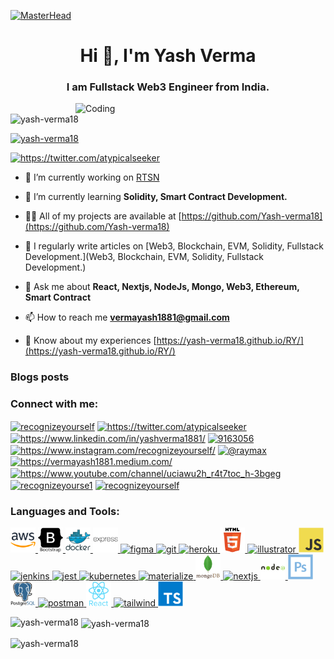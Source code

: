 [![MasterHead](https://www.canva.com/design/DAFycc-lhHY/RWsQWukxpnw6sHBvb9SB0A/view?utm_content=DAFycc-lhHY&utm_campaign=celebratory_first_publish&utm_medium=link&utm_source=editor_celebratory_first_publish)](https://yash-verma18.github.io/RY/)

<h1 align="center">Hi 👋, I'm Yash Verma</h1>
<h3 align="center">I am Fullstack Web3 Engineer from India.</h3>

<img align="right" alt="Coding" width="400" src="https://i.gifer.com/8mee.gif">
 
<p align="left"> <img src="https://komarev.com/ghpvc/?username=yash-verma18&label=Profile%20views&color=0e75b6&style=flat" alt="yash-verma18" /> </p>

<p align="left"> <a href="https://github.com/ryo-ma/github-profile-trophy"><img src="https://github-profile-trophy.vercel.app/?username=yash-verma18" alt="yash-verma18" /></a> </p>

<p align="left"> <a href="https://twitter.com/https://twitter.com/atypicalseeker" target="blank"><img src="https://img.shields.io/twitter/follow/https://twitter.com/atypicalseeker?logo=twitter&style=for-the-badge" alt="https://twitter.com/atypicalseeker" /></a> </p>

- 🔭 I’m currently working on [RTSN](https://rtsn.xyz/)

- 🌱 I’m currently learning **Solidity, Smart Contract Development.**

- 👨‍💻 All of my projects are available at [https://github.com/Yash-verma18](https://github.com/Yash-verma18)

- 📝 I regularly write articles on [Web3, Blockchain, EVM, Solidity, Fullstack Development.](Web3, Blockchain, EVM, Solidity, Fullstack Development.)

- 💬 Ask me about **React, Nextjs, NodeJs, Mongo, Web3, Ethereum, Smart Contract**

- 📫 How to reach me **vermayash1881@gmail.com**

- 📄 Know about my experiences [https://yash-verma18.github.io/RY/](https://yash-verma18.github.io/RY/)

### Blogs posts
<!-- BLOG-POST-LIST:START -->
<!-- BLOG-POST-LIST:END -->

<h3 align="left">Connect with me:</h3>
<p align="left">
<a href="https://dev.to/recognizeyourself" target="blank"><img align="center" src="https://raw.githubusercontent.com/rahuldkjain/github-profile-readme-generator/master/src/images/icons/Social/devto.svg" alt="recognizeyourself" height="30" width="40" /></a>
<a href="https://twitter.com/https://twitter.com/atypicalseeker" target="blank"><img align="center" src="https://raw.githubusercontent.com/rahuldkjain/github-profile-readme-generator/master/src/images/icons/Social/twitter.svg" alt="https://twitter.com/atypicalseeker" height="30" width="40" /></a>
<a href="https://linkedin.com/in/https://www.linkedin.com/in/yashverma1881/" target="blank"><img align="center" src="https://raw.githubusercontent.com/rahuldkjain/github-profile-readme-generator/master/src/images/icons/Social/linked-in-alt.svg" alt="https://www.linkedin.com/in/yashverma1881/" height="30" width="40" /></a>
<a href="https://stackoverflow.com/users/9163056" target="blank"><img align="center" src="https://raw.githubusercontent.com/rahuldkjain/github-profile-readme-generator/master/src/images/icons/Social/stack-overflow.svg" alt="9163056" height="30" width="40" /></a>
<a href="https://instagram.com/https://www.instagram.com/recognizeyourself/" target="blank"><img align="center" src="https://raw.githubusercontent.com/rahuldkjain/github-profile-readme-generator/master/src/images/icons/Social/instagram.svg" alt="https://www.instagram.com/recognizeyourself/" height="30" width="40" /></a>
<a href="https://hashnode.com/@raymax" target="blank"><img align="center" src="https://raw.githubusercontent.com/rahuldkjain/github-profile-readme-generator/master/src/images/icons/Social/hashnode.svg" alt="@raymax" height="30" width="40" /></a>
<a href="https://medium.com/https://vermayash1881.medium.com/" target="blank"><img align="center" src="https://raw.githubusercontent.com/rahuldkjain/github-profile-readme-generator/master/src/images/icons/Social/medium.svg" alt="https://vermayash1881.medium.com/" height="30" width="40" /></a>
<a href="https://www.youtube.com/c/https://www.youtube.com/channel/uciawu2h_r4t7toc_h-3bgeg" target="blank"><img align="center" src="https://raw.githubusercontent.com/rahuldkjain/github-profile-readme-generator/master/src/images/icons/Social/youtube.svg" alt="https://www.youtube.com/channel/uciawu2h_r4t7toc_h-3bgeg" height="30" width="40" /></a>
<a href="https://www.hackerrank.com/recognizeyourse1" target="blank"><img align="center" src="https://raw.githubusercontent.com/rahuldkjain/github-profile-readme-generator/master/src/images/icons/Social/hackerrank.svg" alt="recognizeyourse1" height="30" width="40" /></a>
<a href="https://www.leetcode.com/recognizeyourself" target="blank"><img align="center" src="https://raw.githubusercontent.com/rahuldkjain/github-profile-readme-generator/master/src/images/icons/Social/leet-code.svg" alt="recognizeyourself" height="30" width="40" /></a>
</p>

<h3 align="left">Languages and Tools:</h3>
<p align="left"> <a href="https://aws.amazon.com" target="_blank" rel="noreferrer"> <img src="https://raw.githubusercontent.com/devicons/devicon/master/icons/amazonwebservices/amazonwebservices-original-wordmark.svg" alt="aws" width="40" height="40"/> </a> <a href="https://getbootstrap.com" target="_blank" rel="noreferrer"> <img src="https://raw.githubusercontent.com/devicons/devicon/master/icons/bootstrap/bootstrap-plain-wordmark.svg" alt="bootstrap" width="40" height="40"/> </a> <a href="https://www.docker.com/" target="_blank" rel="noreferrer"> <img src="https://raw.githubusercontent.com/devicons/devicon/master/icons/docker/docker-original-wordmark.svg" alt="docker" width="40" height="40"/> </a> <a href="https://expressjs.com" target="_blank" rel="noreferrer"> <img src="https://raw.githubusercontent.com/devicons/devicon/master/icons/express/express-original-wordmark.svg" alt="express" width="40" height="40"/> </a> <a href="https://www.figma.com/" target="_blank" rel="noreferrer"> <img src="https://www.vectorlogo.zone/logos/figma/figma-icon.svg" alt="figma" width="40" height="40"/> </a> <a href="https://git-scm.com/" target="_blank" rel="noreferrer"> <img src="https://www.vectorlogo.zone/logos/git-scm/git-scm-icon.svg" alt="git" width="40" height="40"/> </a> <a href="https://heroku.com" target="_blank" rel="noreferrer"> <img src="https://www.vectorlogo.zone/logos/heroku/heroku-icon.svg" alt="heroku" width="40" height="40"/> </a> <a href="https://www.w3.org/html/" target="_blank" rel="noreferrer"> <img src="https://raw.githubusercontent.com/devicons/devicon/master/icons/html5/html5-original-wordmark.svg" alt="html5" width="40" height="40"/> </a> <a href="https://www.adobe.com/in/products/illustrator.html" target="_blank" rel="noreferrer"> <img src="https://www.vectorlogo.zone/logos/adobe_illustrator/adobe_illustrator-icon.svg" alt="illustrator" width="40" height="40"/> </a> <a href="https://developer.mozilla.org/en-US/docs/Web/JavaScript" target="_blank" rel="noreferrer"> <img src="https://raw.githubusercontent.com/devicons/devicon/master/icons/javascript/javascript-original.svg" alt="javascript" width="40" height="40"/> </a> <a href="https://www.jenkins.io" target="_blank" rel="noreferrer"> <img src="https://www.vectorlogo.zone/logos/jenkins/jenkins-icon.svg" alt="jenkins" width="40" height="40"/> </a> <a href="https://jestjs.io" target="_blank" rel="noreferrer"> <img src="https://www.vectorlogo.zone/logos/jestjsio/jestjsio-icon.svg" alt="jest" width="40" height="40"/> </a> <a href="https://kubernetes.io" target="_blank" rel="noreferrer"> <img src="https://www.vectorlogo.zone/logos/kubernetes/kubernetes-icon.svg" alt="kubernetes" width="40" height="40"/> </a> <a href="https://materializecss.com/" target="_blank" rel="noreferrer"> <img src="https://raw.githubusercontent.com/prplx/svg-logos/5585531d45d294869c4eaab4d7cf2e9c167710a9/svg/materialize.svg" alt="materialize" width="40" height="40"/> </a> <a href="https://www.mongodb.com/" target="_blank" rel="noreferrer"> <img src="https://raw.githubusercontent.com/devicons/devicon/master/icons/mongodb/mongodb-original-wordmark.svg" alt="mongodb" width="40" height="40"/> </a> <a href="https://nextjs.org/" target="_blank" rel="noreferrer"> <img src="https://cdn.worldvectorlogo.com/logos/nextjs-2.svg" alt="nextjs" width="40" height="40"/> </a> <a href="https://nodejs.org" target="_blank" rel="noreferrer"> <img src="https://raw.githubusercontent.com/devicons/devicon/master/icons/nodejs/nodejs-original-wordmark.svg" alt="nodejs" width="40" height="40"/> </a> <a href="https://www.photoshop.com/en" target="_blank" rel="noreferrer"> <img src="https://raw.githubusercontent.com/devicons/devicon/master/icons/photoshop/photoshop-line.svg" alt="photoshop" width="40" height="40"/> </a> <a href="https://www.postgresql.org" target="_blank" rel="noreferrer"> <img src="https://raw.githubusercontent.com/devicons/devicon/master/icons/postgresql/postgresql-original-wordmark.svg" alt="postgresql" width="40" height="40"/> </a> <a href="https://postman.com" target="_blank" rel="noreferrer"> <img src="https://www.vectorlogo.zone/logos/getpostman/getpostman-icon.svg" alt="postman" width="40" height="40"/> </a> <a href="https://reactjs.org/" target="_blank" rel="noreferrer"> <img src="https://raw.githubusercontent.com/devicons/devicon/master/icons/react/react-original-wordmark.svg" alt="react" width="40" height="40"/> </a> <a href="https://tailwindcss.com/" target="_blank" rel="noreferrer"> <img src="https://www.vectorlogo.zone/logos/tailwindcss/tailwindcss-icon.svg" alt="tailwind" width="40" height="40"/> </a> <a href="https://www.typescriptlang.org/" target="_blank" rel="noreferrer"> <img src="https://raw.githubusercontent.com/devicons/devicon/master/icons/typescript/typescript-original.svg" alt="typescript" width="40" height="40"/> </a> </p>

<p><img align="left" src="https://github-readme-stats.vercel.app/api/top-langs?username=yash-verma18&show_icons=true&locale=en&layout=compact" alt="yash-verma18" /></p>

<p>&nbsp;<img align="center" src="https://github-readme-stats.vercel.app/api?username=yash-verma18&show_icons=true&locale=en" alt="yash-verma18" /></p>

<p><img align="center" src="https://github-readme-streak-stats.herokuapp.com/?user=yash-verma18&" alt="yash-verma18" /></p>
